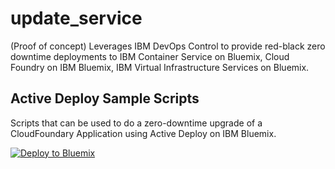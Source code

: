 # update_service

(Proof of concept) Leverages IBM DevOps Control to provide red-black zero downtime deployments to IBM Container Service on Bluemix, Cloud Foundry on IBM Bluemix, IBM Virtual Infrastructure Services on Bluemix.

## Active Deploy Sample Scripts

Scripts that can be used to do a zero-downtime upgrade of a 
CloudFoundary Application using Active Deploy on IBM Bluemix. 

[![Deploy to Bluemix](https://bluemix.net/deploy/button.png)](https://bluemix.net/deploy?repository=https://github.com/Osthanes/update_service.git)